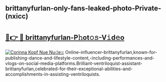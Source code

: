 ## brittanyfurlan-only-fans​-leaked-photo​-Private-(nxicc)


# <h2><a href="https://mediaupload.pro?title=brittanyfurlan&ref=git">🔗👉 🔴 brittanyfurlan-P𝚑ot𝚘𝚜-V𝚒d𝚎o</a></h2>

[![Corinna Kopf Nue Nu𝚍e𝚜](https://i.imgur.com/0qMVB7G.gif)](https://mediaupload.pro?title=brittanyfurlan&ref=git)
Online-influencer-brittanyfurlan,known-for-publishing-dance-and-lifestyle-content,-including-performances-and-vlogs-on-social-media-platforms.Brilliant-ventriloquist-assistant-brittanyfurlan,celebrated-for-their-exceptional-abilities-and-accomplishments-in-assisting-ventriloquists.  